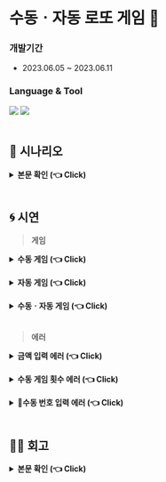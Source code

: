 # 수동ㆍ자동 로또 게임 🎰

### 개발기간 
 - 2023.06.05 ~ 2023.06.11

### Language & Tool
<div>
	<img src="https://img.shields.io/badge/Java-007396?style=flat&logo=Java&logoColor=white" />
  <img src="https://img.shields.io/badge/IntelliJ-000000?style=flat&logo=intellijidea&logoColor=white" />
  </div>
<br>

## 📑 시나리오
<details>
  <summary><b>본문 확인 (👈 Click)</b></summary>
  <div markdown="1">
    <br>
	  
- 로또 게임을 진행 할 금액을 입력 받는다.
  - 로또는 한 게임 당 천원이다. (한 게임 당 여섯개의 번호가 발급된다.)
  - 입력 금액과 로또 한장의 금액이 나눠 떨어져야 한다. (검증로직)
  - 1회 구매 한도는 최소 천원이상이다.
 <br>
 
- 수동으로 발급 할 로또 게임 수를 입력 받는다. 그리고 그 수에 맞게 로또 번호를 입력 받는다.
  - 이어서 수동 발급 장수를 제외한 장수만큼 자동으로 로또 티켓을 생성한다.
  - 로또 한 게임에는 여섯 개의 정수가 중복 없이 존재한다.
    - 로또 번호는 1 ~ 45 이다.
    - 입력 받은 번호는 오름차순으로 정렬 된다.
 <br>
 
- 로또 티켓 구매가 완료 되면 게임을 시작한다.
  - 로또게임 한 회차당 여섯개의 당첨번호와 보너스 볼이 존재한다.
  - 당첨 번호는 중복되는 숫자가 없는 정수 값이다.
  - 보너스 볼 역시 당첨번호와 중복되면 안된다.
  - 상금은 아래와 같다.
    - 3개 일치 시 상금 : 5,000원
    - 4개 일치 시 상금 : 50,000원
    - 5개 일치 시 상금 : 1,500,000원
    - 5개 일치 + 보너스 볼 상금 : 30,000,000원
    - 6개 일치 상금 : 2,000,000,000원 (20억)
 <br>
 
- 당첨 결과를 기준으로 구체적인 수익률과 수익률에 대한 해석을 출력할 수 있다.
  - 수익률 = 당첨금액 / 구매금액
  - 수익률에 따른 해석은 아래를 따른다.
    - 수익률 < 1 : 손해
    - 수익률 = 1 : 본전
    - 수익률 > 1 : 이익
  - 수익률이 1 이상이 될 때, 게임은 자동 종료된다. 

 <br>
    </div>
</details>
<br>

## 🌀 시연

 > **게임**

<details>
  <summary><b> 수동 게임 (👈 Click)</b></summary>
  <div markdown="1">
    <br>
    
  ![수동게임](https://github.com/teh4/LottoGame/assets/131750928/60701630-fade-4756-a7cd-3c3ff99d2d57)
  <br>

  수동으로 게임을 진행할 시 6개의 번호를 하나하나 입력 받는다.<br>
  6개의 번호를 입력 하면 한 줄의 로또 번호가 리스트로 들어간다.<br>
  위의 시연 모습에서 수익률이 1 미만이기에 로또 게임이 자동 재시작된다. <br>
  
  </div>
</details>
<br>

<details>
  <summary><b> 자동 게임 (👈 Click)</b></summary>
  <div markdown="1">
    <br>
    
 ![자동게임](https://github.com/teh4/LottoGame/assets/131750928/ec4586ba-c666-40fc-a0b2-b082ebfaebe0)
<br>

자동으로 게임을 진행을 하기 위해서는 게임 진행을 위한 금액을 입력 후 0을 입력하면 게임 진행이 전체 자동 게임으로 진행 된다.<br>
0을 입력하면 바로 나의 로또 번호가 생성되어 당첨 결과를 바로 알 수 있다.<br>
위의 시연 모습에서 수익률이 1 로 로또 게임이 종료된다. <br>

  </div>
</details>
<br>

<details>
  <summary><b> 수동ㆍ자동 게임 (👈 Click)</b></summary>
  <div markdown="1">
    <br>
    
![수동자동게임](https://github.com/teh4/LottoGame/assets/131750928/2f267615-3ac1-4f59-a193-c28888b89e05)
 <br>
 
 로또 번호 수동 입력과 자동 번호 생성을 동시에 하고 싶다면, 게임 진행을 위한 금액 입력 후 수동으로 진행할 게임 횟수를 전체 게임 횟수 미만으로 입력하면 된다.<br>
 전체 게임에서 수동으로 진행할 게임을 제외한 게임들은 전부 자동으로 게임으로 진행되어 로또 번호들이 자동 생성된다.<br>
 수동으로 진행하는 게임의 번호 입력은 수동 게임과 동일한 방법으로 진행된다. <br>
 위의 시연 모습에서 수익률이 0.5로 로또 게임이 자동 재시작된다.<br>
 
  </div>
</details>
<br>

> **에러**
<details>
  <summary><b> 금액 입력 에러 (👈 Click)</b></summary>
  <div markdown="1">
    <br>
    
 ![금액에러](https://github.com/teh4/LottoGame/assets/131750928/38e4e4bf-b0e8-4f95-9e53-f0b390dea900)
  <br>
  
  금액 1000원 당 게임 1번 이기에 금액은 1000원 단위로 입력해야 한다.<br>
  1000원 단위로 잘못 입력하면 에러 메세지와 함께 재입력을 유도한다. <br>
  </div>
</details>
<br>

<details>
  <summary><b> 수동 게임 횟수 에러 (👈 Click)</b></summary>
  <div markdown="1">
    <br>
    
![수동횟수에러](https://github.com/teh4/LottoGame/assets/131750928/8739005d-0c62-4df4-856c-7e121cfea720)
<br>

수동으로 진행할 게임 횟수의 최대값은 전체 게임 횟수이다.<br>
따라서 전체 게임 횟수보다 큰 값을 입력하면 에러 메세지와 함께 재입력을 유도한다.<br>

  </div>
</details>
<br>

<details>
  <summary><b> 수동 번호 입력 에러 (👈 Click)</b></summary>
  <div markdown="1">
    <br>
    
![수동번호에러](https://github.com/teh4/LottoGame/assets/131750928/c97560b1-8fa0-43d9-8437-0b186cfeabda)
 <br>
 
 이전에 입력한 번호와 동일하게 입력하면 에러메세지와 함께 재입력을 유도한다.<br>
또한, 로또 번호는 1~45 사이로 입력해야 하며, 다른 범위의 숫자를 입력하면 에러 메세지와 함께 재입력을 유도한다.<br>
  </div>
</details>
<br>

## ✍🏻 회고
<details>
  <summary><b>본문 확인 (👈 Click)</b></summary>
  <div markdown="1">
    <br> 시나리오가 주어진 상태로 시나리오 조건에 맞게 구현하는 프로젝트였습니다.
    <br> 시나리오를 직접 구상하지 않았기에 시나리오 이해가 먼저였습니다.
    <br> 이번 프로젝트는 MVC를 공부하는 도중에 진행했기에 역할을 나누어 Controll, View, Service, Prize 4개의 단으로 나누어서 진행했습니다. 
    <br> 각 단에서 종속 관계에 대해 이해하고 추후 스프링에서 진행 할 MVC 패턴에 대한 이해도를 높였던 프로젝트였습니다.
    <br> 추후 시간이 된다면 자바 프로젝트가 아닌 스프링 프로젝트로 발전시키고 싶습니다.
    <br>
  </div>
</details>
<br>

